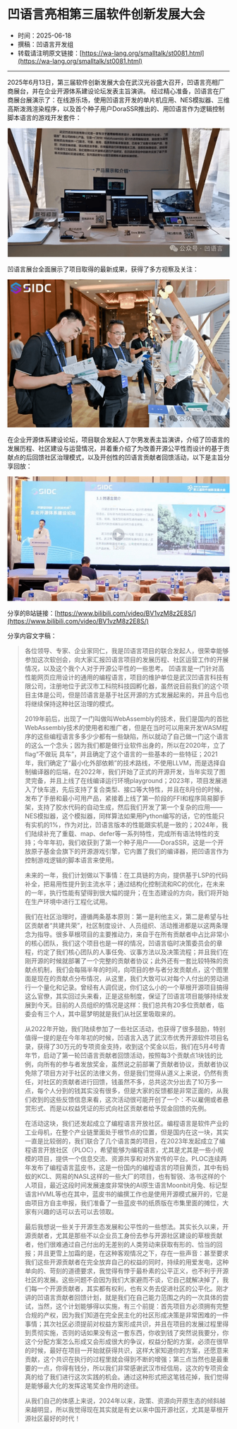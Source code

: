 # 凹语言亮相第三届软件创新发展大会

- 时间：2025-06-18
- 撰稿：凹语言开发组
- 转载请注明原文链接：[https://wa-lang.org/smalltalk/st0081.html](https://wa-lang.org/smalltalk/st0081.html)

---

2025年6月13日，第三届软件创新发展大会在武汉光谷盛大召开，凹语言亮相厂商展台，并在企业开源体系建设论坛发表主旨演讲。
经过精心准备，凹语言在厂商展台展演示了：在线游乐场，使用凹语言开发的单片机应用、NES模拟器、三维高斯泼溅渲染程序，以及首个种子用户DoraSSR推出的、用凹语言作为逻辑控制脚本语言的游戏开发套件：

![](/st0081-01.png)

凹语言展台全面展示了项目取得的最新成果，获得了多方视察及关注：

![](/st0081-02.png)

在企业开源体系建设论坛，项目联合发起人丁尔男发表主旨演讲，介绍了凹语言的发展历程、社区建设与运营情况，并着重介绍了为改善开源公平性而设计的基于贡献点的后回馈社区治理模式，以及开创性的凹语言贡献者回馈活动，以下是主旨分享回放：

[![](/st0081-03.png)](https://www.bilibili.com/video/BV1vzM8z2E8S/)

分享的B站链接：[https://www.bilibili.com/video/BV1vzM8z2E8S/](https://www.bilibili.com/video/BV1vzM8z2E8S/)

分享内容文字稿：

> 各位领导、专家、企业家同仁，我是凹语言项目的联合发起人，很荣幸能够参加这次软创会，向大家汇报凹语言项目的发展历程、社区运营工作的开展情况，以及这个我个人对于开源公平性的一些思考。 凹语言是一门针对高性能网页应用设计的通用的编程语言，项目的维护单位是武汉凹语言科技有限公司，注册地位于武汉市工科院科技园孵化器，虽然说目前我们的这个项目主体是公司，但是凹语言是基于社区开源的方式发展起来的，并且今后也将继续保持这种社区治理的模式。
>
>
> 2019年前后，出现了一门叫做叫WebAssembly的技术，我们是国内的首批WebAssembly技术的使用者和推广者，但是在当时可以用来开发WASM程序的这些编程语言多多少少都有一些缺陷，所以就动了自己做一门这个语言的这么一个念头；因为我们都是做行业软件出身的，所以在2020年，立了flag“不做玩 具车”，并且确定了这个语言的一些基本的一些特征；2021年，我们确定了“最小化外部依赖”的技术路线，不使用LLVM，而是选择自制编译器的后端，在2022年，我们开始了正式的开源开发，当年实现了图灵完备，并且上线了在线编译运行环境playground；2023年，项目发展进入了快车道，先后支持了复合类型、接口等大特性，并且在8月份的时候，发布了手册和最小可用产品，紧接着上线了第一阶段的FFI和程序简易脚手架，支持了胶水代码的自动生成，然后我们开发了第一个复杂的应用——NES模拟器，这个模拟器，同样算法如果用Python编写的话，它的性能只有实机的1%，作为对比，凹语言版本的性能跟实机是一致的；2024年，我们陆续补充了重载、map、defer等一系列特性，完成所有语法特性的支持；今年年初，我们收获到了第一个种子用户——DoraSSR，这是一个开放原子基金会旗下的开源游戏引擎，它内置了我们的编译器，把凹语言作为控制游戏逻辑的脚本语言来使用。
>
>
> 未来的一年，我们计划做以下事情：在工具链的方向，提供基于LSP的代码补全，把易用性提升到主流水平；通过结构化控制流和RC的优化，在未来的一年，执行性能有望得到很大幅的提升；在生态建设的方向，我们将开始在生产环境中进行工程化试用。
>
>
> 我们在社区治理时，遵循两条基本原则：第一是利他主义，第二是希望与社区贡献者“共建共荣”，社区制度设计、人员组织、活动推进都是以这两条理念为指导。很多草根项目的主要推动力，来自于在所有贡献者中占比非常小的核心团队，我们这个项目也是一样的情况，凹语言临时决策委员会的章程，约定了我们核心团队的人事任免、议事方法以及决策流程；并且我们在刚开源的时候就部署了一个完整的贡献者协议；此外还有一套比较特殊的贡献点机制，我们会每隔半年的时间，向项目的参与者分发贡献点，这个图里面是现在的贡献点分布情况，从这里，我们大致可以对每个人付出的劳动进行一个量化和记录。曾经有人调侃说，你们这么小的一个草根开源项目搞得这么官僚，其实回过头来看，正是这些制度，保证了凹语言项目能够持续发展到今天。目前的人员组织的情况是这样：我们总共有20多位贡献者，临委会有三个人，其中扈梦明就是我们从社区里吸取来的。
>
>
> 从2022年开始，我们陆续参加了一些社区活动，也获得了很多鼓励，特别值得一提的是在今年年初的时候，凹语言入选了武汉市优秀开源软件项目名录，获得了30万元的专项资金支持，收到这个奖金以后，我们在5月4号青年节，启动了第一轮凹语言贡献者回馈活动，按照每3个贡献点1块钱的比例，向所有的参与者发放奖金，虽然说之前部署了贡献者协议，贡献者协议免除了项目方对于社区的法律义务，但是我们觉得从道义上来说，仍然有责任，对社区的贡献者进行回馈，钱虽然不多，总共这次分出去了10万多一点，每个人分到的钱其实没有很多，但是大家的反馈都是非常正面的，从我们收到的这些反馈信息来看，这次活动很可能开创了一个：不以雇佣或者悬赏形式、而是以权益凭证的形式向社区贡献者给予现金回馈的先例。
>
>
> 在活动这块，我们还发起成立了编程语言开放社区。编程语言是软件产业的工业母机，在整个产业链里面处于根节点的位置，但是国内在这一块，其实一直是比较弱的，我们联合了几个语言类的项目，在2023年发起成立了编程语言开放社区（PLOC），希望能够为编程语言，尤其是尤其是一些小规模的项目，提供一个信息交流、资源共享和对外宣传的平台。PLOC连续两年发布了编程语言蓝皮书，这是一份国内的编程语言的项目黄页，其中有蚂蚁的KCL、网易的NASL这样的一些大厂的项目，也有智锐、洛书这样的个人项目，最近这段时间发展速度非常快的AI原生语言Moonbit月兔、标记型语言HVML等也在其中，蓝皮书的编撰工作也是使用开源模式展开的，它是由项目方自主申报，我们准备了一些蓝皮书的纸质版在市集里面的摊位，大家有兴趣的话可以去可以去领取。
>
>
> 最后我想说一些关于开源生态发展和公平性的一些想法。其实长久以来，开源贡献者，尤其是那些不以企业员工身份去参与开源社区建设的草根贡献者，他们很难通过自己付出的无差别的人类劳动来获取有形的、恰当的回报；并且更雪上加霜的是，在这种客观情况之下，存在一些声音：甚至要求我们这些开源贡献者在完全放弃自己的权益的同时，持续的用爱发电，这种单向的、苛刻的道德要求，我觉得有悖于最朴素的公平正义，也不利于开源社区的发展。这些问题不会因为我们大家避而不谈，它自己就解决掉了，我们每一个开源贡献者，其实都有权利，也有义务去促进社区的公平化。刚才讲的凹语言贡献者回馈计划，就是我们在自己能力范围之内的一次具体的尝试，当然，这个计划能够得以实施，有三个前提：首先项目方必须拥有完整合规的产权，因为我们知道在完全民主化的社区形成决策是非常困难的一件事情；其次社区必须提前对权益方案形成共识，并且在项目的发展过程里得到贯彻实施，否则的话如果没有这一套东西，你收到钱了突然说我要分，你这个分配方案怎么形成又会形成很大的争议，权益分配的方案，必须在很早的时候，最好在项目一开始就获得共识，这样大家知道你的方案，还愿意来贡献，这个共识在执行的过程里就会得到不断的增强；第三点当然也是最重要的一点，你得有钱分，所以我们非常感谢武汉市经信局，这次的专项资金真的给了我们进行这次实践的机会。通过这种形式把这笔钱花掉，我们觉得是能够最大化的发挥这笔奖金作用的途径。
>
>
> 从我们自己的体感上来说，2024年以来，政策、资源向开原生态的倾斜越来越明显，所以我觉得现在其实就是有史以来中国开源社区，尤其是草根开源社区最好的时代！
